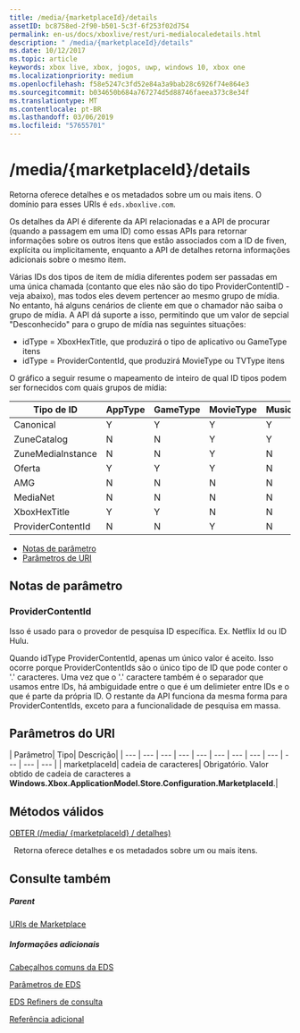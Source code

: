 ```yaml
---
title: /media/{marketplaceId}/details
assetID: bc8758ed-2f90-b501-5c3f-6f253f02d754
permalink: en-us/docs/xboxlive/rest/uri-medialocaledetails.html
description: " /media/{marketplaceId}/details"
ms.date: 10/12/2017
ms.topic: article
keywords: xbox live, xbox, jogos, uwp, windows 10, xbox one
ms.localizationpriority: medium
ms.openlocfilehash: f58e5247c3fd52e84a3a9bab28c6926f74e864e3
ms.sourcegitcommit: b034650b684a767274d5d88746faeea373c8e34f
ms.translationtype: MT
ms.contentlocale: pt-BR
ms.lasthandoff: 03/06/2019
ms.locfileid: "57655701"
---
```

# <a name="mediamarketplaceiddetails"></a>/media/{marketplaceId}/details
Retorna oferece detalhes e os metadados sobre um ou mais itens. O domínio para esses URIs é `eds.xboxlive.com`.
 
Os detalhes da API é diferente da API relacionadas e a API de procurar (quando a passagem em uma ID) como essas APIs para retornar informações sobre os outros itens que estão associados com a ID de fiven, explícita ou implicitamente, enquanto a API de detalhes retorna informações adicionais sobre o mesmo item.
 
Várias IDs dos tipos de item de mídia diferentes podem ser passadas em uma única chamada (contanto que eles não são do tipo ProviderContentID - veja abaixo), mas todos eles devem pertencer ao mesmo grupo de mídia. No entanto, há alguns cenários de cliente em que o chamador não saiba o grupo de mídia. A API dá suporte a isso, permitindo que um valor de sepcial "Desconhecido" para o grupo de mídia nas seguintes situações:
 
   * idType = XboxHexTitle, que produzirá o tipo de aplicativo ou GameType itens
   * idType = ProviderContentId, que produzirá MovieType ou TVType itens
  
O gráfico a seguir resume o mapeamento de inteiro de qual ID tipos podem ser fornecidos com quais grupos de mídia:
 
| Tipo de ID| AppType| GameType| MovieType| MusicArtistType| MusicType| TVType| WebVideoType| Desconhecido| 
| --- | --- | --- | --- | --- | --- | --- | --- | --- | 
| Canonical| Y| Y| Y| Y| Y| Y| Y| N| 
| ZuneCatalog| N| N| Y| Y| Y| Y| N| N| 
| ZuneMediaInstance| N| N| Y| N| Y| Y| N| N| 
| Oferta| Y| Y| Y| N| Y| Y| N| N| 
| AMG| N| N| N| N| Y| N| N| N| 
| MediaNet| N| N| N| N| Y| N| N| N| 
| XboxHexTitle| Y| Y| N| N| N| N| N| Y| 
| ProviderContentId| N| N| Y| N| N| Y| N| Y| 
 
  * [Notas de parâmetro](#ID4EEH)
  * [Parâmetros de URI](#ID4EUH)
 
<a id="ID4EEH"></a>

 
## <a name="parameter-notes"></a>Notas de parâmetro
 
<a id="ID4EIH"></a>

 
### <a name="providercontentid"></a>ProviderContentId
 
Isso é usado para o provedor de pesquisa ID específica. Ex. Netflix Id ou ID Hulu.
 
Quando idType ProviderContentId, apenas um único valor é aceito. Isso ocorre porque ProviderContentIds são o único tipo de ID que pode conter o '.' caracteres. Uma vez que o '.' caractere também é o separador que usamos entre IDs, há ambiguidade entre o que é um delimieter entre IDs e o que é parte da própria ID. O restante da API funciona da mesma forma para ProviderContentIds, exceto para a funcionalidade de pesquisa em massa.
   
<a id="ID4EUH"></a>

 
## <a name="uri-parameters"></a>Parâmetros do URI
 
| Parâmetro| Tipo| Descrição| 
| --- | --- | --- | --- | --- | --- | --- | --- | --- | --- | --- | --- | 
| marketplaceId| cadeia de caracteres| Obrigatório. Valor obtido de cadeia de caracteres a <b>Windows.Xbox.ApplicationModel.Store.Configuration.MarketplaceId</b>.| 
  
<a id="ID4EWAAC"></a>

 
## <a name="valid-methods"></a>Métodos válidos

[OBTER (/media/ {marketplaceId} / detalhes)](uri-medialocaledetailsget.md)

&nbsp;&nbsp;Retorna oferece detalhes e os metadados sobre um ou mais itens. 
 
<a id="ID4EABAC"></a>

 
## <a name="see-also"></a>Consulte também
 
<a id="ID4ECBAC"></a>

 
##### <a name="parent"></a>Parent 

[URIs de Marketplace](atoc-reference-marketplace.md)

  
<a id="ID4EMBAC"></a>

 
##### <a name="further-information"></a>Informações adicionais 

[Cabeçalhos comuns da EDS](../../additional/edscommonheaders.md)

 [Parâmetros de EDS](../../additional/edsparameters.md)

 [EDS Refiners de consulta](../../additional/edsqueryrefiners.md)

 [Referência adicional](../../additional/atoc-xboxlivews-reference-additional.md)

   